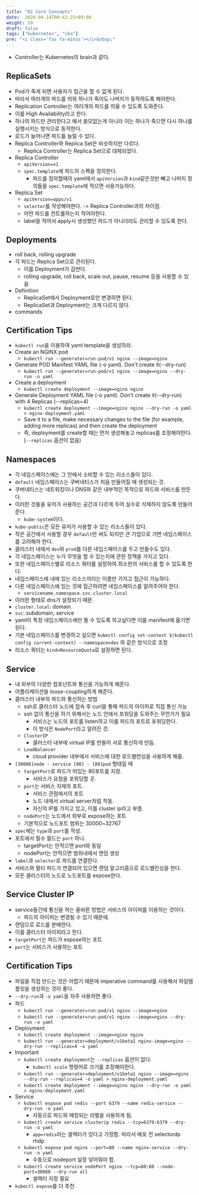 ```yaml
---
title: "02 Core Concepts"
date:  2020-04-14T00:42:25+09:00
weight: 10
draft: false
tags: ["kubernetes", "cka"]
pre: "<i class='fas fa-minus'></i>&nbsp;"
---
```

* Controller는 Kubernetes의 brain과 같다.

## ReplicaSets

* Pod가 죽게 되면 사용자가 접근을 할 수 없게 된다.
* 따라서 여러개의 파드를 띄워 하나가 죽어도 나머지가 동작하도록 해야한다.
* Replication Controller는 여러개의 파드를 띄울 수 있도록 도와준다.
* 이를 High Availability라고 한다.
* 하나의 파드만 관리한다고 해서 쓸모없는게 아니라 이는 하나가 죽으면 다시 하나를 실행시키는 방식으로 동작한다.
* 로드가 늘어나면 파드를 늘릴 수 있다.
* Replica Controller와 Replica Set은 비슷하지만 다르다.
  * Replica Controller는 Replica Set으로 대체되었다.
* Replica Controller
  * `apiVersion=v1`
  * `spec.template`에 파드의 스펙을 정의한다.
    * 파드를 정의할때의 yaml에서 `apiVersion`과 `kind`같은것만 빼고 나머지 정의들을 `spec.template`에 적으면 사용가능하다.
* Replica Set
  * `apiVersion=apps/v1`
  * `selector`를 작성해야한다. -> Replica Controller과의 차이점.
  * 어떤 파드를 컨트롤하는지 적어야한다.
  * label을 적어서 apply시 생성했던 파드가 아니더라도 관리할 수 있도록 한다.

## Deployments

* roll back, rolling upgrade
* 각 파드는 Replica Set으로 관리된다.
  * 이를 Deployment가 감싼다.
  * rolling upgrade, roll back, scale out, pause, resume 등을 사용할 수 있음
* Definition
  * ReplicaSet에서 Deployment로만 변경하면 된다.
  * ReplicaSet과 Deployment는 크게 다르지 않다.
* commands
  
## Certification Tips

* `kubectl run`을 이용하여 yaml template을 생성하라.
* Create an NGINX pod
  * `kubectl run --generator=run-pod/v1 nginx --image=nginx`
* Generate POD Manifest YAML file (-o yaml). Don't create it(--dry-run)
  * `kubectl run --generator=run-pod/v1 nginx --image=nginx --dry-run -o yaml`
* Create a deployment
  * `kubectl create deployment --image=nginx nginx`
* Generate Deployment YAML file (-o yaml). Don't create it(--dry-run) with 4 Replicas (--replicas=4)
  * `kubectl create deployment --image=nginx nginx --dry-run -o yaml > nginx-deployment.yaml`
  * Save it to a file, make necessary changes to the file (for example, adding more replicas) and then create the deployment
  * 즉, deployment를 create할 때는 먼저 생성해놓고 replicas를 조정해야한다. (`--replicas` 옵션이 없음)

## Namespaces

* 각 네임스페이스에는 그 안에서 소비할 수 있는 리소스들이 있다.
* `default` 네임스페이스는 쿠버네티스가 처음 만들어질 때 생성되는 것.
* 쿠버네티스는 네트워킹이나 DNS와 같은 내부적인 목적으로 파드와 서비스를 만든다.
* 이러한 것들을 유저가 사용하는 공간과 다르게 두어 실수로 삭제하지 않도록 만들어준다.
  * `kube-system`이다.
* `kube-public`은 모든 유저가 사용할 수 있는 리소스들이 있다.
* 작은 공간에서 사용할 경우 `default`만 써도 되지만 큰 기업으로 가면 네임스페이스를 고려해야 한다.
* 클러스터 내에서 `dev`와 `prod`를 다른 네임스페이스를 두고 만들수도 있다.
* 각 네임스페이스는 누가 무엇을 할 수 있는지에 관한 정책을 가지고 있다.
* 또한 네임스페이스별로 리소스 쿼터를 설정하여 최소한의 서비스를 할 수 있도록 한다.
* 네임스페이스에 내에 있는 리소스끼리는 이름만 가지고 접근이 가능하다.
* 다른 네임스페이스에 있는 것에 접근하려면 네임스페이스를 알려주어야 한다.
  * `servicename.namespace.svc.cluster.local`
* 이러한 형태로 dns가 설정되기 때문.
* `cluster.local`: domain
* `svc`: subdomain, service
* yaml이 특정 네임스페이스에만 뜰 수 있도록 하고싶다면 이를 manifest에 옮기면 된다.
* 기본 네임스페이스를 변경하고 싶으면 
  `kubectl config set-context $(kubectl config current-context) --namespace=dev`
  와 같은 방식으로 조정
* 리소스 쿼터는 `kind=ResourceQuota`로 설정하면 된다.


## Service

* 내 외부의 다양한 컴포넌트와 통신을 가능하게 해준다.
* 어플리케이션을 loose-coupling하게 해준다.
* 클러스터 내부의 파드와 통신하는 방법
  * ssh로 클러스터 노드에 접속 후 curl을 통해 파드의 아이피로 직접 통신 가능
  * ssh 없이 통신을 하기 위해서는 노드 안에서 포워딩을 도와주는 무언가가 필요
    * 서비스는 노드의 포트를 listen하고 이를 파드의 포트로 포워딩한다.
    * 이 방식은 `NodePort`라고 알려진 것.
  * `ClusterIP`
    * 클러스터 내부에 virtual IP를 만들어 서로 통신하게 만듬.
  * `LoadBalancer`
    * cloud provider 내부에서 서비스에 대한 로드밸런싱을 사용하게 해줌.
* `[30008]node - service [80] - [80]pod` 형태일 때
  * `targetPort`로 파드가 떠있는 80포트를 지정.
    * 서비스가 요청을 포워딩할 곳.
  * `port`는 서비스 자체의 포트.
    * 서비스 관점에서의 포트
    * 노드 내에서 virtual server처럼 작동.
    * 자신의 IP를 가지고 있고, 이를 cluster ip라고 부름.
  * `nodePort`는 노드에서 외부로 expose하는 포트
  * 기본적으로 노드포트 범위는 30000~32767
* `spec`에는 `type`과 `port`를 작성.
* 포트에서 필수 필드는 `port` 하나.
  * targetPort는 안적으면 port와 동일
  * nodePort는 안적으면 범위내에서 랜덤 생성
* `label`과 `selector`로 파드를 연결한다.
* 서비스와 멀티 파드가 연결되어 있으면 랜덤 알고리즘으로 로드밸런싱을 한다.
* 모든 클러스터의 노드로 노드포트를 expose한다.

## Service Cluster IP

* service들간에 통신을 하는 올바른 방법은 서비스의 아이피를 이용하는 것이다.
  * 파드의 아이피는 변경될 수 있기 때문에.
* 랜덤으로 로드를 분배한다.
* 이를 클러스터 아이피라고 한다.
* `targetPort`는 파드가 expose하는 포트
* `port`는 서비스가 사용하는 포트

## Certification Tips

* 파일을 직접 만드는 것은 어렵기 때문에 imperative command를 사용해서 파일템플릿을 생성하는 것이 좋다.
* `--dry-run`과 `-o yaml`을 자주 사용하면 좋다.
* 파드
  * `kubectl run --generator=run-pod/v1 nginx --image=nginx`
  * `kubectl run --generator=run-pod/v1 nginx --image=nginx --dry-run -o yaml`
* Deployment
  * `kubectl create deployment --image=nginx nginx`
  * `kubectl run --generator=deployment/v1beta1 nginx-image=nginx --dry-run --replicas=4 -o yaml`
* Important
  * `kubectl create deployment`는 `--replicas` 옵션이 없다.
    * `kubectl scale` 명령어로 크기를 조정해야한다.
  * `kubectl run --generator=deployment/v1beta1 nginx --image=nginx --dry-run --replicas=4 -o yaml > nginx-deployment.yaml`
  * `kubectl create deployment --image=nginx nginx --dry-run -o yaml > nginx-deployment.yaml`
* Service
  * `kubectl expose pod redis --port 6379 --name redis-service --dry-run -o yaml`
    * 자동으로 파드와 매칭되는 라벨을 사용하게 됨.
  * `kubectl create service clusterip redis --tcp=6379:6379 --dry-run -o yaml`
    * `app=redis`라는 셀렉터가 있다고 가정함. 따라서 배포 전 selectordp rhdp
  * `kubectl expose pod nginx --port=80 --name nginx-service --dry-run -o yaml`
    * 수동으로 nodeport 설정 넣어줘야 함.
  * `kubectl create service nodePort nginx --tcp=80:80 --node-port=30080 --dry-run all`
    * 셀렉터 지정 필요
* `kubectl expose`를 더 추천.
